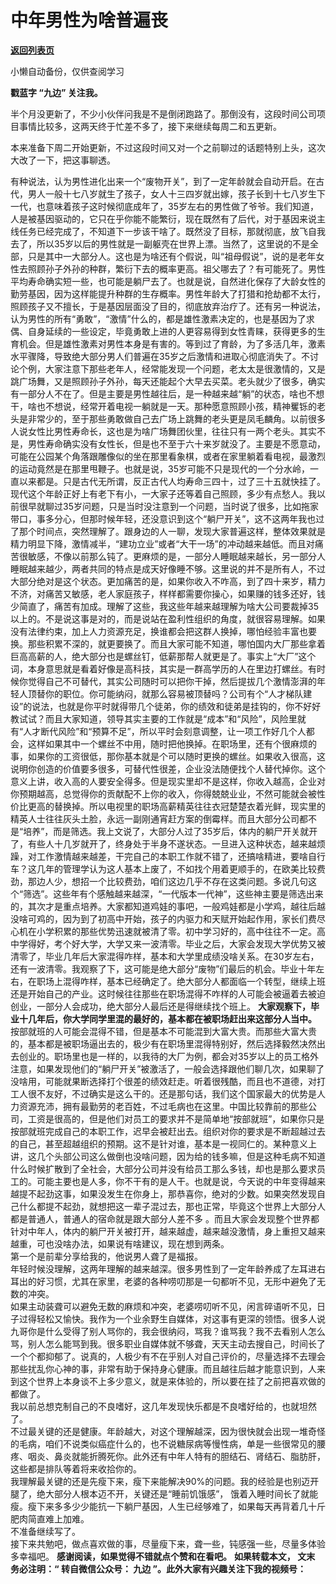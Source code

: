 # 中年男性为啥普遍丧

[**返回列表页**](/gzh/九边)

小懒自动备份，仅供查阅学习

******戳蓝字 **“九边”** 关注我。******

半个月没更新了，不少小伙伴问我是不是倒闭跑路了。那倒没有，这段时间公司项目事情比较多，这两天终于忙差不多了，接下来继续每周二和五更新。

本来准备下周二开始更新，不过这段时间又对一个之前聊过的话题特别上头，这次大改了一下，把这事聊透。

有种说法，认为男性进化出来一个“废物开关”，到了一定年龄就会自动开启。在古代，男人一般十七八岁就生了孩子，女人十三四岁就出嫁，孩子长到十七八岁生下一代，也意味着孩子这时候彻底成年了，35岁左右的男性做了爷爷。我们知道，人是被基因驱动的，它只在乎你能不能繁衍，现在既然有了后代，对于基因来说主线任务已经完成了，不知道下一步该干啥了。既然没了目标，那就彻底，放飞自我去了，所以35岁以后的男性就是一副躯壳在世界上漂。当然了，这里说的不是全部，只是其中一大部分人。这也是为啥还有个假说，叫“祖母假说”，说的是老年女性去照顾孙子外孙的种群，繁衍下去的概率更高。祖父哪去了？有可能死了。男性平均寿命确实短一些，也可能是躺尸去了。也就是说，自然进化保存了大龄女性的勤劳基因，因为这样能提升种群的生存概率。男性年龄大了打猎和抢劫都不太行，照顾孩子又不擅长，于是基因层面没了目的，彻底放弃治疗了。还有另一种说法，认为男性的所有“勇敢”，“激情”什么的，都是雄性激素决定的，也是基因为了求偶、自身延续的一些设定，毕竟勇敢上进的人更容易得到女性青睐，获得更多的生育机会。但是雄性激素对男性本身是有害的。等到过了育龄，为了多活几年，激素水平骤降，导致绝大部分男人们普遍在35岁之后激情和进取心彻底消失了。不讨论个例，大家注意下那些老年人，经常能发现一个问题，老太太是很激情的，又是跳广场舞，又是照顾孙子外孙，每天还能起个大早去买菜。老头就少了很多，确实有一部分人不在了。但是主要是男性越往后，是一种越来越“躺”的状态，啥也不想干，啥也不想说，经常开着电视一躺就是一天。那种愿意照顾小孩，精神矍铄的老头是非常少的，至于那些勇敢做自己去广场上跳舞的老头更是凤毛麟角。以前很多人说女性比男性寿命长，这也是为啥广场舞团伙里，往往只有一两个老头。其实不是，男性寿命确实没有女性长，但是也不至于六十来岁就没了。主要是不愿意动，可能在公园某个角落跟雕像似的坐在那里看象棋，或者在家里躺着看电视，最激烈的运动竟然是在那里甩鞭子。也就是说，35岁可能不只是现代的一个分水岭，一直以来都是。只是古代无所谓，反正古代人均寿命三四十，过了三十五就快挂了。现代这个年龄正好上有老下有小，一大家子还等着自己照顾，多少有点愁人。我以前很早就聊过35岁问题，只是当时没注意到一个问题，当时说了很多，比如拖家带口，事多分心，但那时候年轻，还没意识到这个“躺尸开关”，这不这两年我也过了那个时间点，突然理解了。跟身边的人一聊，发现大家普遍这样，整体效果就是精力明显下降，激情减半，“建功立业”或者“大干一场”的冲动越来越低。而且对痛苦很敏感，不像以前那么钝了。更麻烦的是，一部分人睡眠越来越长，另一部分人睡眠越来越少，两者共同的特点是成天好像睡不够。这里说的并不是所有人，不过大部分绝对是这个状态。更加痛苦的是，如果你收入不咋高，到了四十来岁，精力不济，对痛苦又敏感，老人家庭孩子，样样都需要你操心，如果赚的钱多还好，钱少简直了，痛苦有加成。理解了这些，我这些年越来越理解为啥大公司要裁掉35以上的。不是说这事是对的，而是说站在盈利性组织的角度，就很容易理解。如果没有法律约束，加上人力资源充足，换谁都会把这群人换掉，哪怕经验丰富也要换。那些积累不深的，就更要换了。而且大家可能不知道，哪怕国内大厂那些拿着巨高高薪的人，绝大部分也是螺丝钉，低薪那帮人就更是了。事实上“大厂”这个词，本身意思就是看着好像是高科技，其实是一群高学历的人在里边打螺丝。有时候你觉得自己不可替代，其实公司随时可以把你干掉，然后提拔几个激情澎湃的年轻人顶替你的职位。你可能纳闷，就那么容易被顶替吗？公司有个“人才梯队建设”的说法，也就是你平时就得带几个徒弟，你的绩效和徒弟是挂钩的，你不好好教试试？而且大家知道，领导其实主要的工作就是“成本”和“风险”，风险里就有“人才断代风险”和“预算不足”，所以平时会刻意调整，让一项工作好几个人都会，这样如果其中一个螺丝不中用，随时把他换掉。在职场里，还有个很麻烦的事，如果你的工资很低，那你基本就是个可以随时更换的螺丝。如果收入很高，这说明你创造的价值要多很多，可替代性很差，企业没法随便找个人替代掉你。这个意义上讲，收入高的人要安全得多。但是现实里却不是这样，你收入越高，企业对你预期越高，总觉得你的贡献配不上你的收入，你得兢兢业业，不然可能就会被性价比更高的替换掉。所以电视里的职场高薪精英往往衣冠楚楚衣着光鲜，现实里的精英人士往往灰头土脸，永远一副刚通宵赶方案的倒霉样。而且大部分公司都不是“培养”，而是筛选。我上文说了，大部分人过了35岁后，体内的躺尸开关就开了，有些人十几岁就开了，终身处于半身不遂状态。一旦进入这种状态，越来越烦躁，对工作激情越来越差，干完自己的本职工作就不错了，还搞啥精进，要啥自行车？这几年的管理学认为这人基本上废了，不如找个用着更顺手的，在欧美比较费劲，那边人少，想招一个比较费劲，咱们这边几乎不存在这类问题。多说几句这个“筛选”。这些年有个感触越来越深，“一代版本一代神”，这些神主要是筛选出来的，其次才是重点培养。大家都知道鸡娃的事吧，一般鸡娃都是小学鸡，越往后越没啥可鸡的，因为到了初高中开始，孩子的内驱力和天赋开始起作用，家长们费尽心机在小学积累的那些优势迅速就被清了零。初中学习好的，高中往往不一定。高中学得好，考个好大学，大学又来一波清零。毕业之后，大家会发现大学优势又被清零了，毕业几年后大家混得咋样，基本和大学里成绩没啥关系。在30岁左右，还有一波清零。我观察了下，这可能是绝大部分“废物”们最后的机会。毕业十年左右，在职场上混得咋样，基本已经确定了。绝大部分人都面临一个转型，继续上班还是开始自己的产业。这时候往往那些在职场混得不咋样的人可能会被逼着去被迫创业，一部分人会成功，绝大部分人最后还是得继续找个班上。
**大家观察下，毕业十几年后，你大学同学里混的最好的，基本都在被职场赶出来这部分人当中。**
按部就班的人可能会混得不错，但是基本不可能混到大富大贵。而那些大富大贵的，基本都是被职场逼出去的，极少有在职场里混得特别好，然后选择毅然决然出去创业的。职场里也是一样的，以我待的大厂为例，都会对35岁以上的员工格外注意，如果发现他们的“躺尸开关”被激活了，一般会选择跟他们聊几次，如果聊了没啥用，可能就果断选择打个很差的绩效赶走。听着很残酷，而且也不道德，对打工人很不友好，不过确实是这么干的。还是那句话，我们这个国家最大的优势是人力资源充沛，拥有最勤劳的老百姓，不过毛病也在这里。中国比较靠前的那些公司，工资是很高的，但是他们对员工的要求并不是简单地“按部就班”，如果你只是按部就班完成自己的本职工作，迟早会被赶出去。组织对你的要求是不断超越过去的自己，甚至超越组织的预期。这不是针对谁，基本是一视同仁的。某种意义上讲，这几个头部公司这么做倒也没啥问题，因为给的钱多嘛，但是这种毛病不知道什么时候扩散到了全社会，大部分公司并没有给员工那么多钱，却也是那么要求员工的。可能主要也是人多，你不干有的是人干。也就是说，今天说的中年变得越来越提不起劲这事，如果没发生在你身上，那恭喜你，绝对的少数。如果突然发现自己什么都提不起劲，就想把这一辈子混过去，那也正常，毕竟这个世界上大部分人都是普通人，普通人的宿命就是跟大部分人差不多
。而且大家会发现整个世界都针对中年人，体内的躺尸开关被打开，越来越虚，越来越没激情，身上重担又越来越重，可也没啥办法，如果说有啥建议，现在想到两条。  
第一个是前辈分享给我的，他说男人聋了是福报。  
年轻时候没理解，这两年理解的越来越深。很多男性到了一定年龄养成了左耳进右耳出的好习惯，尤其在家里，老婆的各种唠叨那是一句都听不见，无形中避免了无数的冲突。  
如果主动装聋可以避免无数的麻烦和冲突，老婆唠叨听不见，闲言碎语听不见，日子过得轻松又愉快。我作为一个业余野生自媒体，对这事有更深的领悟。很多人说九哥你是什么受得了别人骂你的，我会很纳闷，骂我？谁骂我？我不去看别人怎么骂，别人怎么能骂到我。很多职业自媒体就不够聋，天天主动去搜自己，时间长了一个个都抑郁了。说真的，人极少有不在乎别人对自己评价的，尽量选择不去理会那些扰乱你心神的事，非常有助于保持身心健康。而且越往后越才能意识到，人来到这个世界上本身谈不上多少意义，就是来体验的，所以要在挂了之前把喜欢做的都做了。  
我以前总想克制自己的不良嗜好，这几年发现快乐都是不良嗜好给的，也就坦然了。  
不过最关键的还是健康。年龄越大，对这个理解越深，因为很快就会出现一堆奇怪的毛病，咱们不说类似癌症什么的，也不说糖尿病等慢性病，单是一些很常见的腰疼、咽炎、鼻炎就能折腾死你。此外还有中年人特有的胆结石、肾结石、脂肪肝，这些都是排队等着将来收拾你的。  
我理解最关键的还是先瘦下来，瘦下来能解决90%的问题。我的经验是也别迈开腿了，绝大部分人根本迈不开，关键还是“睡前饥饿感”，
饿着入睡时间长了就能瘦。瘦下来多多少少能抗一下躺尸基因，人生已经够难了，如果每天再背着几十斤肥肉简直难上加难。  
不准备继续写了。  
接下来共勉吧，做点喜欢做的事，尽量瘦下来，聋一些，钝感强一些，尽量多体验多幸福吧。 **感谢阅读，如果觉得不错就点个赞和在看吧。** **如果转载本文，
**文末** 务必注明：“ **转自微信公众号：** **九边** ”。此外大家有兴趣关注下我的视频号：**

